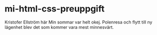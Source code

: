 # mi-html-css-preuppgift

Kristofer Ellström här
Min sommar var helt okej. Polenresa och flytt till ny lägenhet blev det som kommer vara mest minnesvärt. 
